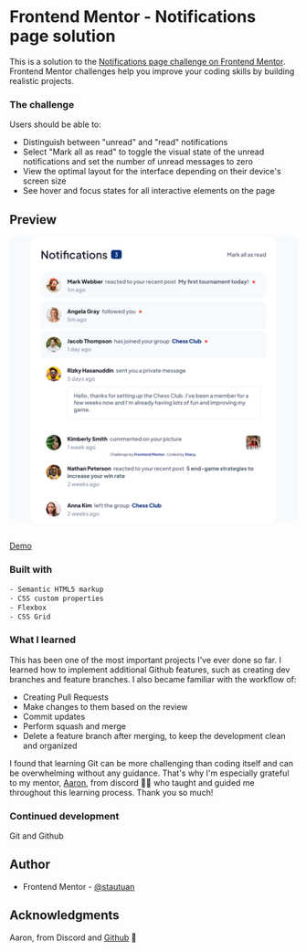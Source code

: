 # Frontend Mentor - Notifications page solution

This is a solution to the [Notifications page challenge on Frontend Mentor](https://www.frontendmentor.io/challenges/notifications-page-DqK5QAmKbC). Frontend Mentor challenges help you improve your coding skills by building realistic projects.

### The challenge

Users should be able to:

- Distinguish between "unread" and "read" notifications
- Select "Mark all as read" to toggle the visual state of the unread notifications and set the number of unread messages to zero
- View the optimal layout for the interface depending on their device's screen size
- See hover and focus states for all interactive elements on the page

## Preview

<img src="./assets/images/notification-page.png" height="500" style="border-radius:10px;margin-bottom:1rem;" />

[Demo](https://stautuan.github.io/notifications-page/)

### Built with

```
- Semantic HTML5 markup
- CSS custom properties
- Flexbox
- CSS Grid
```

### What I learned

This has been one of the most important projects I've ever done so far. I learned how to implement additional Github features, such as creating dev branches and feature branches. I also became familiar with the workflow of:

- Creating Pull Requests
- Make changes to them based on the review
- Commit updates
- Perform squash and merge
- Delete a feature branch after merging, to keep the development clean and organized

I found that learning Git can be more challenging than coding itself and can be overwhelming without any guidance. That's why I'm especially grateful to my mentor, [Aaron](https://github.com/Aaront028), from discord 👋😄 who taught and guided me throughout this learning process. Thank you so much!

### Continued development

Git and Github

## Author

- Frontend Mentor - [@stautuan](https://www.frontendmentor.io/profile/stautuan)

## Acknowledgments

Aaron, from Discord and [Github](https://github.com/Aaront028) 🙏
